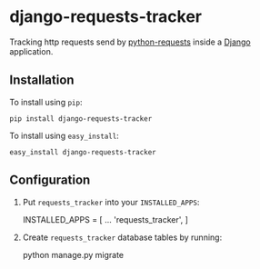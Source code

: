 # django-requests-tracker

Tracking http requests send by [python-requests](https://github.com/kennethreitz/requests) inside a [Django](https://www.djangoproject.com) application.

## Installation

To install using `pip`:

    pip install django-requests-tracker

To install using `easy_install`:

    easy_install django-requests-tracker

## Configuration

1. Put `requests_tracker` into your `INSTALLED_APPS`:

    INSTALLED_APPS = [
        ...
        'requests_tracker',
    ]

2. Create `requests_tracker` database tables by running:

    python manage.py migrate
